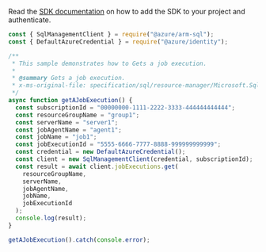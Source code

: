 Read the [SDK documentation](https://github.com/Azure/azure-sdk-for-js/blob/%40azure%2Farm-sql_9.0.1/sdk/sql/arm-sql/README.md) on how to add the SDK to your project and authenticate.

```javascript
const { SqlManagementClient } = require("@azure/arm-sql");
const { DefaultAzureCredential } = require("@azure/identity");

/**
 * This sample demonstrates how to Gets a job execution.
 *
 * @summary Gets a job execution.
 * x-ms-original-file: specification/sql/resource-manager/Microsoft.Sql/preview/2020-11-01-preview/examples/GetJobExecution.json
 */
async function getAJobExecution() {
  const subscriptionId = "00000000-1111-2222-3333-444444444444";
  const resourceGroupName = "group1";
  const serverName = "server1";
  const jobAgentName = "agent1";
  const jobName = "job1";
  const jobExecutionId = "5555-6666-7777-8888-999999999999";
  const credential = new DefaultAzureCredential();
  const client = new SqlManagementClient(credential, subscriptionId);
  const result = await client.jobExecutions.get(
    resourceGroupName,
    serverName,
    jobAgentName,
    jobName,
    jobExecutionId
  );
  console.log(result);
}

getAJobExecution().catch(console.error);
```
